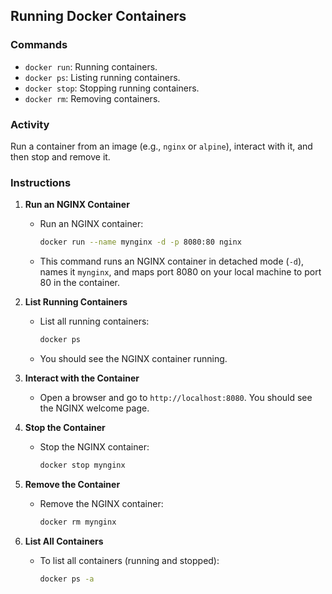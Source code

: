 ## Running Docker Containers

### Commands
- `docker run`: Running containers.
- `docker ps`: Listing running containers.
- `docker stop`: Stopping running containers.
- `docker rm`: Removing containers.

### Activity
Run a container from an image (e.g., `nginx` or `alpine`), interact with it, and then stop and remove it.

### Instructions
1. **Run an NGINX Container**
   - Run an NGINX container:
     ```bash
     docker run --name mynginx -d -p 8080:80 nginx
     ```
   - This command runs an NGINX container in detached mode (`-d`), names it `mynginx`, and maps port 8080 on your local machine to port 80 in the container.

2. **List Running Containers**
   - List all running containers:
     ```bash
     docker ps
     ```
   - You should see the NGINX container running.

3. **Interact with the Container**
   - Open a browser and go to `http://localhost:8080`. You should see the NGINX welcome page.

4. **Stop the Container**
   - Stop the NGINX container:
     ```bash
     docker stop mynginx
     ```

5. **Remove the Container**
   - Remove the NGINX container:
     ```bash
     docker rm mynginx
     ```

6. **List All Containers**
   - To list all containers (running and stopped):
     ```bash
     docker ps -a
     ```

